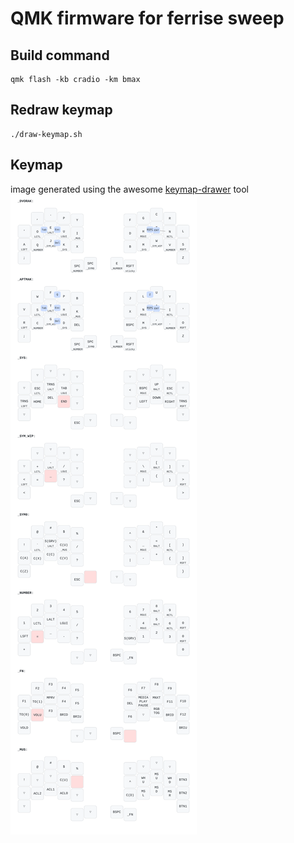 # QMK firmware for ferrise sweep

## Build command

```
qmk flash -kb cradio -km bmax
```

## Redraw keymap
```
./draw-keymap.sh
```

## Keymap
image generated using the awesome [keymap-drawer](https://github.com/caksoylar/keymap-drawer) tool
![keymap image](sweep.svg)
